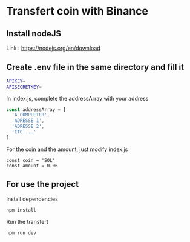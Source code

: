 # Transfert coin with Binance

## Install nodeJS

Link : https://nodejs.org/en/download

## Create .env file in the same directory and fill it
```sh
APIKEY=
APISECRETKEY=
```

In index.js, complete the addressArray with your address
```js
const addressArray = [
  'A COMPLETER',
  'ADRESSE 1',
  'ADRESSE 2',
  'ETC ...'
]
```

For the coin and the amount, just modify index.js 
```
const coin = 'SOL'
const amount = 0.06
```

## For use the project
Install dependencies
```sh
npm install
```

Run the transfert 
```sh
npm run dev
```
